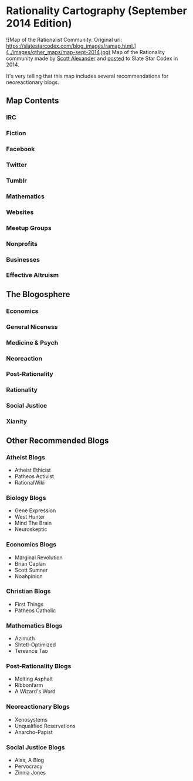 # Rationality Cartography (September 2014 Edition)
![Map of the Rationalist Community. Original url:  https://slatestarcodex.com/blog_images/ramap.html.](../images/other_maps/map-sept-2014.jpg)
Map of the Rationality community made by [Scott Alexander](Scott%20Alexander.md) and [posted](https://slatestarcodex.com/2014/09/05/mapmaker-mapmaker-make-me-a-map/) to Slate Star Codex in 2014.

It's very telling that this map includes several recommendations for neoreactionary blogs.

## Map Contents

### IRC

### Fiction

### Facebook

### Twitter

### Tumblr

### Mathematics

### Websites

### Meetup Groups

### Nonprofits

### Businesses

### Effective Altruism

## The Blogosphere

### Economics

### General Niceness
### Medicine & Psych
### Neoreaction
### Post-Rationality
### Rationality
### Social Justice
### Xianity


## Other Recommended Blogs

### Atheist Blogs
- Atheist Ethicist
- Patheos Activist
- RationalWiki
### Biology Blogs
- Gene Expression
- West Hunter
- Mind The Brain
- Neuroskeptic
### Economics Blogs
- Marginal Revolution
- Brian Caplan
- Scott Sumner
- Noahpinion
### Christian Blogs
- First Things
- Patheos Catholic
### Mathematics Blogs
- Azimuth
- Shtetl-Optimized
- Tereance Tao
### Post-Rationality Blogs
- Melting Asphalt
- Ribbonfarm
- A Wizard's Word
### Neoreactionary Blogs
- Xenosystems
- Unqualified Reservations
- Anarcho-Papist
### Social Justice Blogs
- Alas, A Blog
- Pervocracy
- Zinnia Jones